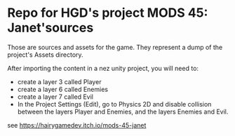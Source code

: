 # Repo for HGD's project MODS 45: Janet'sources

Those are sources and assets for the game. They represent a dump of the project's Assets directory.

After importing the content in a nez unity project, you will need to:
   - create a layer 3 called Player
   - create a layer 6 called Enemies
   - create a layer 7 called Evil
   - In the Project Settings (Edit), go to Physics 2D and disable collision between the layers Player and Enemies, and the layers Enemies and Evil.

see https://hairygamedev.itch.io/mods-45-janet
